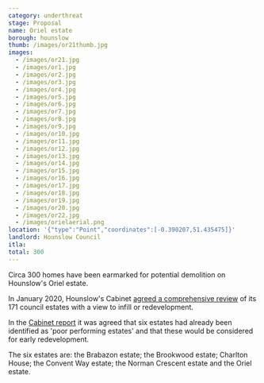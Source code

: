 ```yaml
---
category: underthreat
stage: Proposal
name: Oriel estate 
borough: hounslow 
thumb: /images/or21thumb.jpg
images:
  - /images/or21.jpg
  - /images/or1.jpg
  - /images/or2.jpg
  - /images/or3.jpg
  - /images/or4.jpg
  - /images/or5.jpg
  - /images/or6.jpg
  - /images/or7.jpg
  - /images/or8.jpg
  - /images/or9.jpg
  - /images/or10.jpg
  - /images/or11.jpg
  - /images/or12.jpg
  - /images/or13.jpg
  - /images/or14.jpg
  - /images/or15.jpg
  - /images/or16.jpg
  - /images/or17.jpg
  - /images/or18.jpg
  - /images/or19.jpg
  - /images/or20.jpg
  - /images/or22.jpg
  - /images/orielaerial.png
location: '{"type":"Point","coordinates":[-0.390207,51.435475]}'
landlord: Hounslow Council
itla:
total: 300
---
```

Circa 300 homes have been earmarked for potential demolition on Hounslow's Oriel estate.

In January 2020, Hounslow's Cabinet [agreed a comprehensive review](https://democraticservices.hounslow.gov.uk/documents/s157644/CEX432%20Housing%20Estate%20Regeneration%20Programme.pdf) of its 171 council estates with a view to infill or redevelopment.

In the [Cabinet report](https://democraticservices.hounslow.gov.uk/documents/s157644/CEX432%20Housing%20Estate%20Regeneration%20Programme.pdf) it was agreed that six estates had already been identified as 'poor performing estates' and that these would be considered for early redevelopment.

The six estates are: the Brabazon estate; the Brookwood estate; Charlton House; the Convent Way estate; the Norman Crescent estate and the Oriel estate.

